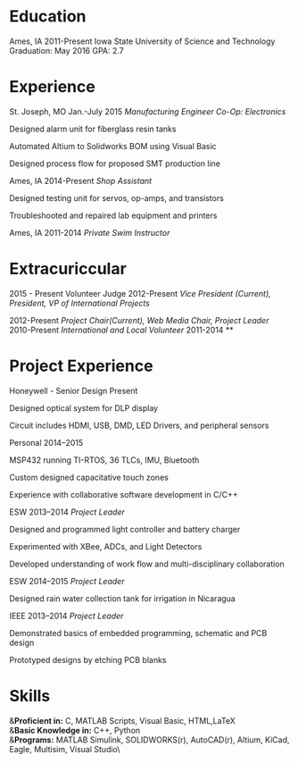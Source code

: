 Education
=========

<span>Ames, IA</span> <span>2011-Present</span> <span>Iowa State
University of Science and Technology</span> <span>Graduation: May 2016
GPA: 2.7</span>

Experience
==========

<span>St. Joseph, MO</span> <span>Jan.-July 2015</span>
<span>*Manufacturing Engineer Co-Op: Electronics*</span>

Designed alarm unit for fiberglass resin tanks

Automated Altium to Solidworks BOM using Visual Basic

Designed process flow for proposed SMT production line

<span>Ames, IA</span> <span>2014-Present</span> <span>*Shop
Assistant*</span>

Designed testing unit for servos, op-amps, and transistors

Troubleshooted and repaired lab equipment and printers

<span>Ames, IA</span> <span>2011-2014</span> <span>*Private Swim
Instructor*</span>

Extracuriccular
===============

<span>2015 - Present</span> <span>Volunteer Judge</span>
<span>2012-Present</span> <span>*Vice President (Current), President, VP
of International Projects*</span>

<span>2012-Present</span> <span>*Project Chair(Current), Web Media
Chair, Project Leader*</span> <span>2010-Present</span>
<span>*International and Local Volunteer*</span> <span>2011-2014</span>
<span>**</span>

Project Experience
==================

<span>Honeywell - Senior Design</span> <span>Present</span>

Designed optical system for DLP display

Circuit includes HDMI, USB, DMD, LED Drivers, and peripheral sensors

<span>Personal</span> <span>2014–2015</span>

MSP432 running TI-RTOS, 36 TLCs, IMU, Bluetooth

Custom designed capacitative touch zones

Experience with collaborative software development in C/C++

<span>ESW</span> <span>2013–2014</span> <span>*Project Leader*</span>

Designed and programmed light controller and battery charger

Experimented with XBee, ADCs, and Light Detectors

Developed understanding of work flow and multi-disciplinary
collaboration

<span>ESW</span> <span>2014–2015</span> <span>*Project Leader*</span>

Designed rain water collection tank for irrigation in Nicaragua

<span>IEEE</span> <span>2013–2014</span> <span>*Project Leader*</span>

Demonstrated basics of embedded programming, schematic and PCB design

Prototyped designs by etching PCB blanks

Skills
======

&**Proficient in:** C, MATLAB Scripts, Visual Basic, HTML,LaTeX\
&**Basic Knowledge in:** C++, Python\
&**Programs:** MATLAB Simulink, SOLIDWORKS(r), AutoCAD(r), Altium,
KiCad, Eagle, Multisim, Visual Studio\
